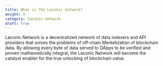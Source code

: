 ```yaml
---
title: What is the Laconic network?
weight: 4
category: laconic-network
draft: true
---
```


Laconic Network is a decentralized network of data indexers and API providers that solves the problems of off-chain Merkelization of blockchain data. By allowing every byte of data served to DApps to be verified and proven mathematically integral, the Laconic Network will become the catalyst enabler for the true unlocking of blockchain value. 
